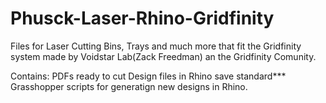 # Phusck-Laser-Rhino-Gridfinity
Files for Laser Cutting Bins, Trays and much more that fit the Gridfinity system made by Voidstar Lab(Zack Freedman) an the Gridfinity Comunity.

Contains: 
  PDFs ready to cut
  Design files in Rhino save standard***
  Grasshopper scripts for generatign new designs in Rhino.
